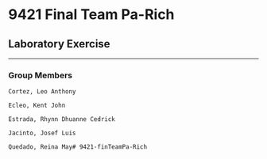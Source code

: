 # 9421 Final Team Pa-Rich 

## Laboratory Exercise

___

### Group Members
    Cortez, Leo Anthony

    Ecleo, Kent John

    Estrada, Rhynn Dhuanne Cedrick

    Jacinto, Josef Luis

    Quedado, Reina May#   9 4 2 1 - f i n T e a m P a - R i c h  
 